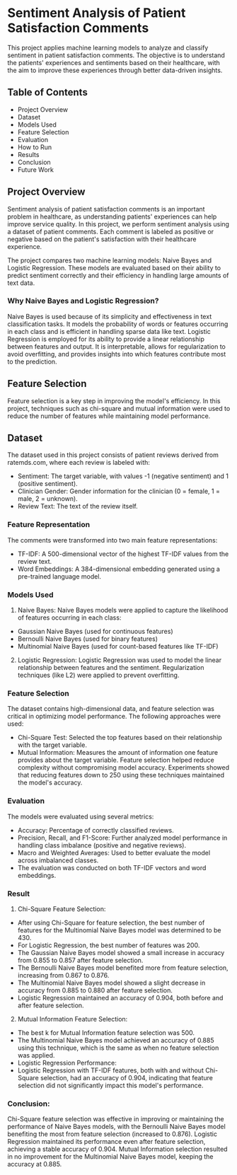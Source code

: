 # Sentiment Analysis of Patient Satisfaction Comments

This project applies machine learning models to analyze and classify sentiment in patient satisfaction comments. The objective is to understand the patients' experiences and sentiments based on their healthcare, with the aim to improve these experiences through better data-driven insights.

## Table of Contents
- Project Overview
- Dataset
- Models Used
- Feature Selection
- Evaluation
- How to Run
- Results
- Conclusion
- Future Work

## Project Overview
Sentiment analysis of patient satisfaction comments is an important problem in healthcare, as understanding patients' experiences can help improve service quality. In this project, we perform sentiment analysis using a dataset of patient comments. Each comment is labeled as positive or negative based on the patient's satisfaction with their healthcare experience.

The project compares two machine learning models: Naive Bayes and Logistic Regression. These models are evaluated based on their ability to predict sentiment correctly and their efficiency in handling large amounts of text data.

### Why Naive Bayes and Logistic Regression?
Naive Bayes is used because of its simplicity and effectiveness in text classification tasks. It models the probability of words or features occurring in each class and is efficient in handling sparse data like text.
Logistic Regression is employed for its ability to provide a linear relationship between features and output. It is interpretable, allows for regularization to avoid overfitting, and provides insights into which features contribute most to the prediction.

## Feature Selection
Feature selection is a key step in improving the model's efficiency. In this project, techniques such as chi-square and mutual information were used to reduce the number of features while maintaining model performance.

## Dataset
The dataset used in this project consists of patient reviews derived from ratemds.com, where each review is labeled with:

- Sentiment: The target variable, with values -1 (negative sentiment) and 1 (positive sentiment).
- Clinician Gender: Gender information for the clinician (0 = female, 1 = male, 2 = unknown).
- Review Text: The text of the review itself.

### Feature Representation
The comments were transformed into two main feature representations:

- TF-IDF: A 500-dimensional vector of the highest TF-IDF values from the review text.
- Word Embeddings: A 384-dimensional embedding generated using a pre-trained language model.

### Models Used

1. Naive Bayes:
Naive Bayes models were applied to capture the likelihood of features occurring in each class:
- Gaussian Naive Bayes (used for continuous features)
- Bernoulli Naive Bayes (used for binary features)
- Multinomial Naive Bayes (used for count-based features like TF-IDF)
2. Logistic Regression:
Logistic Regression was used to model the linear relationship between features and the sentiment. Regularization techniques (like L2) were applied to prevent overfitting.

### Feature Selection

The dataset contains high-dimensional data, and feature selection was critical in optimizing model performance. The following approaches were used:

- Chi-Square Test: Selected the top features based on their relationship with the target variable.
- Mutual Information: Measures the amount of information one feature provides about the target variable.
Feature selection helped reduce complexity without compromising model accuracy. Experiments showed that reducing features down to 250 using these techniques maintained the model's accuracy.

### Evaluation

The models were evaluated using several metrics:

- Accuracy: Percentage of correctly classified reviews.
- Precision, Recall, and F1-Score: Further analyzed model performance in handling class imbalance (positive and negative reviews).
- Macro and Weighted Averages: Used to better evaluate the model across imbalanced classes.
- The evaluation was conducted on both TF-IDF vectors and word embeddings.

### Result

1. Chi-Square Feature Selection:
- After using Chi-Square for feature selection, the best number of features for the Multinomial Naive Bayes model was determined to be 430.
- For Logistic Regression, the best number of features was 200.
- The Gaussian Naive Bayes model showed a small increase in accuracy from 0.855 to 0.857 after feature selection.
- The Bernoulli Naive Bayes model benefited more from feature selection, increasing from 0.867 to 0.876.
- The Multinomial Naive Bayes model showed a slight decrease in accuracy from 0.885 to 0.880 after feature selection.
- Logistic Regression maintained an accuracy of 0.904, both before and after feature selection.

2. Mutual Information Feature Selection:
- The best k for Mutual Information feature selection was 500.
- The Multinomial Naive Bayes model achieved an accuracy of 0.885 using this technique, which is the same as when no feature selection was applied.
- Logistic Regression Performance:
- Logistic Regression with TF-IDF features, both with and without Chi-Square selection, had an accuracy of 0.904, indicating that feature selection did not significantly impact this model's performance.

### Conclusion:
Chi-Square feature selection was effective in improving or maintaining the performance of Naive Bayes models, with the Bernoulli Naive Bayes model benefiting the most from feature selection (increased to 0.876).
Logistic Regression maintained its performance even after feature selection, achieving a stable accuracy of 0.904. Mutual Information selection resulted in no improvement for the Multinomial Naive Bayes model, keeping the accuracy at 0.885.

